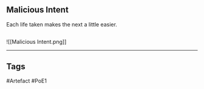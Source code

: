 ## Malicious Intent
Each life taken makes the next a little easier.
##
![[Malicious Intent.png]]

---
## Tags
#Artefact
#PoE1